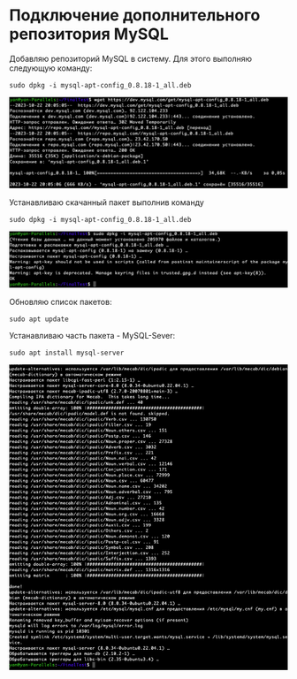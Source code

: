 # Подключение дополнительного репозитория MySQL
Добавляю репозиторий MySQL в систему. Для этого выполняю следующую команду:
```
sudo dpkg -i mysql-apt-config_0.8.18-1_all.deb
```
![Alt text](image.png)

Устанавливаю скачанный пакет выполнив команду
```
sudo dpkg -i mysql-apt-config_0.8.18-1_all.deb
```
![Alt text](image-1.png)

Обновляю список пакетов:
```
sudo apt update
```
Устанавливаю часть пакета - MySQL-Sever:
```
sudo apt install mysql-server
```
![Alt text](image-2.png)
